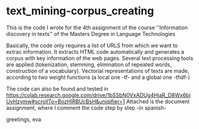 # text_mining-corpus_creating

This is the code I wrote for the 4th assignment of the course
''Information discovery in texts''
of the Masters Degree in Language Technologies

Basically, the code only requires a list of URLS from which we want to extrac information.
It extracts HTML code automatically and generates a corpus with key information of the web pages.
Several text processing tools are applied (tokenization, stemming, elimination of repeated words, construction of a vocabulary).
Vectorial representations of texts are made, according to two weight functions (a local one -tf- and a global one -tfidf-)

The code can also be found and tested in https://colab.research.google.com/drive/1bSSbN0VxADUg4HjaR_D8Wx6bjUvHzymw#scrollTo=BozHlRBUcBsH&uniqifier=1
Attached is the document assignment, where I comment the code step by step -in spanish-

greetings,
            eva
